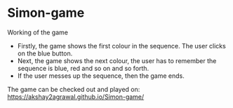 # Simon-game
Working of the game

<ul>
<li>Firstly, the game shows the first colour in the sequence. The user clicks on the blue button.</li>
<li>Next, the game shows the next colour, the user has to remember the sequence is blue, red and so on and so forth.</li>
<li>If the user messes up the sequence, then the game ends.</li>
</ul>
The game can be checked out and played on:
<a href="https://akshay2agrawal.github.io/Simon-game/">
https://akshay2agrawal.github.io/Simon-game/</a>
